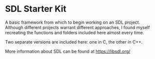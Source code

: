 # SDL Starter Kit
A basic framework from which to begin working on an SDL project. Although different projects warrant different approaches, I found myself recreating the functions and folders included here almost every time.

Two separate versions are included here: one in C, the other in C++. 

More information about SDL can be found at https://libsdl.org/
